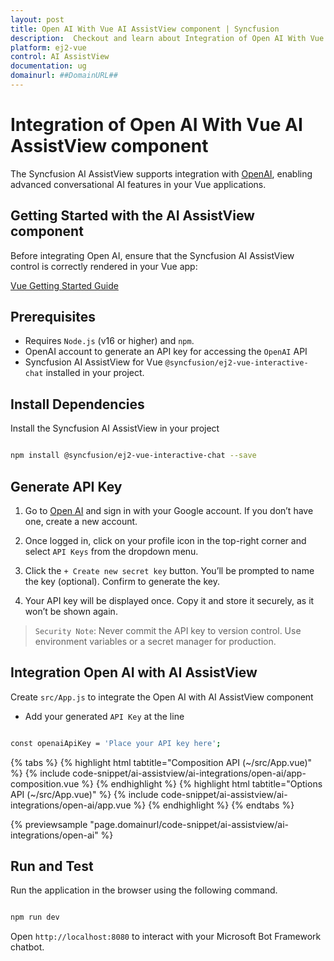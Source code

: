 ```yaml
---
layout: post
title: Open AI With Vue AI AssistView component | Syncfusion
description:  Checkout and learn about Integration of Open AI With Vue AI AssistView component of Syncfusion Essential JS 2 and more details.
platform: ej2-vue
control: AI AssistView
documentation: ug
domainurl: ##DomainURL##
---
```


# Integration of Open AI With Vue AI AssistView component 

The Syncfusion AI AssistView supports integration with [OpenAI](https://platform.openai.com/docs/overview), enabling advanced conversational AI features in your Vue applications.

## Getting Started with the AI AssistView component

Before integrating Open AI, ensure that the Syncfusion AI AssistView control is correctly rendered in your Vue app:

[Vue Getting Started Guide](../getting-started)

## Prerequisites

* Requires `Node.js` (v16 or higher) and `npm`.
* OpenAI account to generate an API key for accessing the `OpenAI` API
* Syncfusion AI AssistView for Vue `@syncfusion/ej2-vue-interactive-chat` installed in your project.

## Install Dependencies

Install the Syncfusion AI AssistView in your project

```bash 

npm install @syncfusion/ej2-vue-interactive-chat --save

```

## Generate API Key

1. Go to [Open AI](https://platform.openai.com/docs/overview) and sign in with your Google account. If you don’t have one, create a new account. 

2. Once logged in, click on your profile icon in the top-right corner and select `API Keys` from the dropdown menu.  

3. Click the `+ Create new secret key` button. You’ll be prompted to name the key (optional). Confirm to generate the key. 

4. Your API key will be displayed once. Copy it and store it securely, as it won’t be shown again.

> `Security Note`: Never commit the API key to version control. Use environment variables or a secret manager for production.

##  Integration Open AI with AI AssistView

Create `src/App.js` to integrate the Open AI with AI AssistView component

* Add your generated `API Key` at the line 

```bash

const openaiApiKey = 'Place your API key here'; 

```

{% tabs %}
{% highlight html tabtitle="Composition API (~/src/App.vue)" %}
{% include code-snippet/ai-assistview/ai-integrations/open-ai/app-composition.vue %}
{% endhighlight %}
{% highlight html tabtitle="Options API (~/src/App.vue)" %}
{% include code-snippet/ai-assistview/ai-integrations/open-ai/app.vue %}
{% endhighlight %}
{% endtabs %}
  
{% previewsample "page.domainurl/code-snippet/ai-assistview/ai-integrations/open-ai" %}

## Run and Test 

Run the application in the browser using the following command.

```bash

npm run dev

```

Open `http://localhost:8080` to interact with your Microsoft Bot Framework chatbot.
